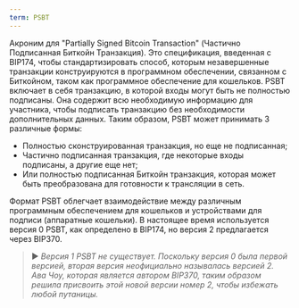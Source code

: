 ```yaml
---
term: PSBT
---
```


Акроним для "Partially Signed Bitcoin Transaction" (Частично Подписанная Биткойн Транзакция). Это спецификация, введенная с BIP174, чтобы стандартизировать способ, которым незавершенные транзакции конструируются в программном обеспечении, связанном с Биткойном, таком как программное обеспечение для кошельков. PSBT включает в себя транзакцию, в которой входы могут быть не полностью подписаны. Она содержит всю необходимую информацию для участника, чтобы подписать транзакцию без необходимости дополнительных данных. Таким образом, PSBT может принимать 3 различные формы:
* Полностью сконструированная транзакция, но еще не подписанная;
* Частично подписанная транзакция, где некоторые входы подписаны, а другие еще нет;
* Или полностью подписанная Биткойн транзакция, которая может быть преобразована для готовности к трансляции в сеть.

Формат PSBT облегчает взаимодействие между различным программным обеспечением для кошельков и устройствами для подписи (аппаратные кошельки). В настоящее время используется версия 0 PSBT, как определено в BIP174, но версия 2 предлагается через BIP370.

> ► *Версия 1 PSBT не существует. Поскольку версия 0 была первой версией, вторая версия неофициально называлась версией 2. Ава Чоу, которая является автором BIP370, таким образом решила присвоить этой новой версии номер 2, чтобы избежать любой путаницы.*
